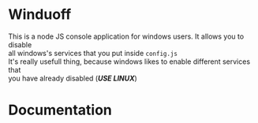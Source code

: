 # Winduoff

This is a node JS console application for windows users. It allows you to disable  
all windows's services that you put inside `config.js`  
It's really usefull thing, because windows likes to enable different services that  
you have already disabled (***USE LINUX***)

# Documentation